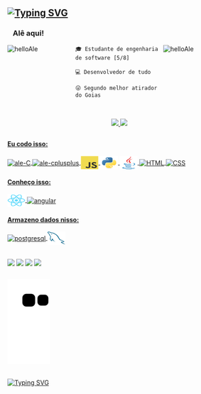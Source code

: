 ## [![Typing SVG](https://readme-typing-svg.demolab.com?font=Fira+Code&size=24&duration=3000&pause=1000&color=FF0000&width=435&lines=Perfil+dedicadp+a+odiar+o+leonel)](https://git.io/typing-svg)
 
<h3> ⠀Alê aqui! </h3>
<img align="left" alt="helloAle" height="153" width="153" src="https://media.giphy.com/media/GkD4U3VfiIbzcBhQNu/giphy.gif">

<img align="right" alt="helloAle" height="153" width="153" src="https://media.giphy.com/media/GkD4U3VfiIbzcBhQNu/giphy.gif">

<div>
 
    🎓 Estudante de engenharia de software [5/8]
 
    💻 Desenvolvedor de tudo
    
    😜 Segundo melhor atirador do Goias
</div>


##

 <div align="center">
   <a href="https://github.com/helloAle"> <br>
    <img height="210em" src="https://github-readme-stats.vercel.app/api?username=helloAle&show_icons=true&theme=nord&include_all_commits=true&count_private=true"/>
    <img height="210em" src="https://github-readme-stats.vercel.app/api/top-langs/?username=helloAle&layout=compact&langs_count=7&theme=nord"/>
 </div> 
   
 ##
 <div align="left">
 <h4>Eu codo isso: </h4>
    <img align="center" alt="ale-C" height="30" width="40" src="https://cdn.jsdelivr.net/gh/devicons/devicon/icons/c/c-plain.svg">
    <img align="center" alt="ale-cplusplus" height="30" width="40" src="https://cdn.jsdelivr.net/gh/devicons/devicon/icons/cplusplus/cplusplus-plain.svg">
    <img align="center" alt="js" height="30" width="40" src="https://raw.githubusercontent.com/devicons/devicon/master/icons/javascript/javascript-original.svg">
    <img align="center" alt="py" height="30" width="40" src="https://raw.githubusercontent.com/devicons/devicon/master/icons/python/python-original.svg">
    <img align="center" alt="java" height="30" width="40" src="https://raw.githubusercontent.com/devicons/devicon/master/icons/java/java-original.svg">
    <img align="center" alt="HTML" height="30" width="40" src="https://cdn.jsdelivr.net/gh/devicons/devicon/icons/html5/html5-plain.svg">
    <img align="center" alt="CSS" height="30" width="40" src="https://cdn.jsdelivr.net/gh/devicons/devicon/icons/css3/css3-plain.svg">
  
 <h4>Conheço isso: </h4>
    <img align="center" alt="react" height="30" width="40" src="https://raw.githubusercontent.com/devicons/devicon/master/icons/react/react-original.svg">
    <img align="center" alt="angular" height="30" width="40" src="https://cdn.jsdelivr.net/gh/devicons/devicon/icons/angularjs/angularjs-plain.svg">
  
 <h4>Armazeno dados nisso: </h4>
  
  <div style="display: inline_block">
    <img align="center" alt="postgresql" height="30" width="40" src="https://cdn.jsdelivr.net/gh/devicons/devicon/icons/postgresql/postgresql-plain.svg" />
    <img align="center" alt="mysql" height="30" width="40" src="https://raw.githubusercontent.com/devicons/devicon/master/icons/mysql/mysql-original.svg">
  </div>  
  
  ##
   <div>
        <div align="left">
        <a text align="left" href = "mailto:ale.oliveira.deet@gmail.com">
         <img align="center" src="https://img.shields.io/badge/-Gmail-%23333?style=for-the-badge&logo=gmail&logoColor=white"   target="_blank"></a>
        <a text align="left" href="https://www.linkedin.com/in/alexandre-oliveira-819ba6195/" target="_blank">
         <img align="center" src="https://img.shields.io/badge/-LinkedIn-%230077B5?style=for-the-badge&logo=linkedin&logoColor=white" target="_blank"></a> 
        <a href="https://discord.gg/TbpAYFjbfT" target="_blank">
         <img align="center" src="https://img.shields.io/badge/Discord-7289DA?style=for-the-badge&logo=discord&logoColor=white" target="_blank"></a> 
        <a href="https://www.instagram.com/szxand/" target="_blank">
         <img align="center" src="https://img.shields.io/badge/-Instagram-%23E4405F?style=for-the-badge&logo=instagram&logoColor=white"     target="_blank"></a>
         </div>
   </div>
 
 ##
 
 ![Snake animation](https://github.com/helloAle/helloAle/blob/output/github-contribution-grid-snake.svg)
 ##
  
[![Typing SVG](https://readme-typing-svg.demolab.com?font=Fira+Code&size=14&duration=3000&pause=1000&color=FF0000&width=435&lines=Bilau+gigante)](https://git.io/typing-svg)
<!--   [![Typing SVG](https://readme-typing-svg.demolab.com?font=Fira+Code&size=24&duration=3000&pause=1000&color=38BDAE&width=435&lines=e+obrigado+pelos+peixes!)](https://git.io/typing-svg) -->
  
 ##
